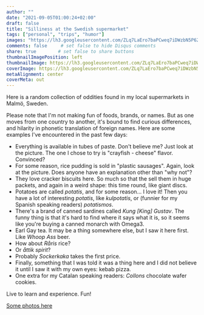 ```yaml
---
author: ""
date: "2021-09-05T01:00:24+02:00"
draft: false
title: "Silliness at the Swedish supermarket"
tags: ["personal", "trips", "humor"]
images: "https://lh3.googleusercontent.com/ZLq7LaEro7baPCweq7iDWzbN5P62nBo83e1a5coOXIAho90SX-pttCAbTEnJKqg8iewSXarz4ktBQUolR1V7G6Ws10-qAqh1LCRx5C_dhEyCTInVxRUqhECqQhmP2UuwUImJpHiNhCQ=w1920-h1080"
comments: false     # set false to hide Disqus comments
share: true        # set false to share buttons
thumbnailImagePosition: left
thumbnailImage: https://lh3.googleusercontent.com/ZLq7LaEro7baPCweq7iDWzbN5P62nBo83e1a5coOXIAho90SX-pttCAbTEnJKqg8iewSXarz4ktBQUolR1V7G6Ws10-qAqh1LCRx5C_dhEyCTInVxRUqhECqQhmP2UuwUImJpHiNhCQ=w1920-h1080
coverImage: https://lh3.googleusercontent.com/ZLq7LaEro7baPCweq7iDWzbN5P62nBo83e1a5coOXIAho90SX-pttCAbTEnJKqg8iewSXarz4ktBQUolR1V7G6Ws10-qAqh1LCRx5C_dhEyCTInVxRUqhECqQhmP2UuwUImJpHiNhCQ=w1920-h1080
metaAlignment: center
coverMeta: out
---
```


Here is a random collection of oddities found in my local supermarkets in Malmö, Sweden.

<!--more-->

Please note that I'm not making fun of foods, brands, or names. But as one moves from one country to another, it's bound to find curious differences, and hilarity in phonetic translation of foreign names. Here are some examples I've encountered in the past few days:

* Everything is available in tubes of paste. Don't believe me? Just look at the picture. The one I chose to try is "crayfish - cheese" flavor. Convinced?
* For some reason, rice pudding is sold in "plastic sausages". Again, look at the picture. Does anyone have an explanation other than "why not"?
* They love cracker biscuits here. So much so that the sell them in huge packets, and again in a weird shape: this time round, like giant discs.
* Potatoes are called *potatis*, and for some reason... I love it! Then you have a lot of interesting *potatis*, like *kulpotatis*, or (funnier for my Spanish speaking readers) *potatismos*.
* There's a brand of canned sardines called *Kung [King] Gustav*. The funny thing is that it's hard to find where it says what it is, so it seems like you're buying a canned monarch with Omega3.
* Earl Gay tea. It may be a thing somewhere else, but I saw it here first. Like *Whoop Ass* beer.
* How about *Råris* rice?
* Or *åttik spirit*?
* Probably *Sockerkaka* takes the first price.
* Finally, something that I was told it was a thing here and I did not believe it until I saw it with my own eyes: kebab pizza.
* One extra for my Catalan speaking readers: *Collons* chocolate wafer cookies.

Live to learn and experience. Fun!

[Some photos here](https://photos.app.goo.gl/DBAjNaGSTrf6Wsm27)
